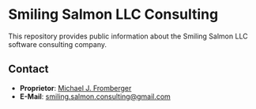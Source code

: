 # Smiling Salmon LLC Consulting

This repository provides public information about the Smiling Salmon LLC software consulting company.

## Contact

- **Proprietor**: [Michael J. Fromberger](https://github.com/creachadair)
- **E-Mail**: smiling.salmon.consulting@gmail.com
